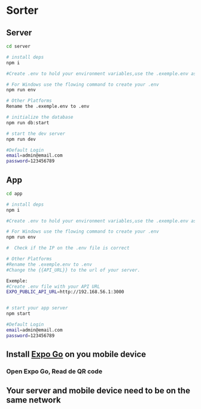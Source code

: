 # Sorter

## Server

```sh
cd server

# install deps
npm i

#Create .env to hold your environment variables,use the .exemple.env as template

# For Windows use the flowing command to create your .env
npm run env

# Other Platforms
Rename the .exemple.env to .env

# initialize the database
npm run db:start

# start the dev server
npm run dev

#Default Login
email=admin@email.com 
password=123456789
```

## App

```sh
cd app

# install deps
npm i

#Create .env to hold your environment variables,use the .exemple.env as template

# For Windows use the flowing command to create your .env
npm run env

#  Check if the IP on the .env file is correct

# Other Platforms
#Rename the .exemple.env to .env
#Change the {{API_URL}} to the url of your server.

Exemple:
#Create .env file with your API URL
EXPO_PUBLIC_API_URL=http://192.168.56.1:3000


# start your app server
npm start

#Default Login
email=admin@email.com 
password=123456789
```

## Install [Expo Go](https://expo.dev/go) on you mobile device 

### Open Expo Go, Read de QR code

## Your server and mobile device need to be on the same network

